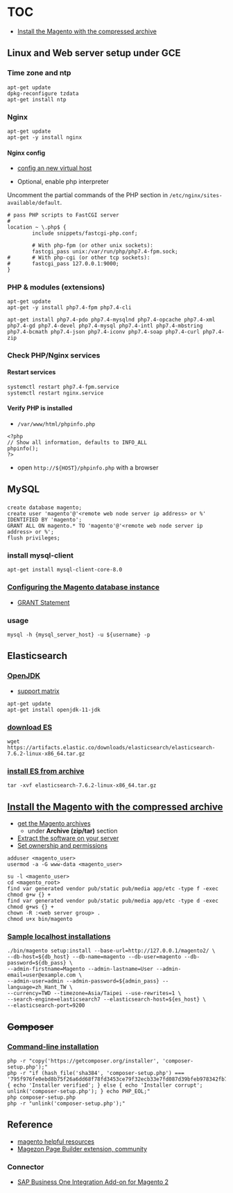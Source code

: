 # TOC
* [Install the Magento with the compressed archive](#install-the-magento-with-the-compressed-archive)

## Linux and Web server setup under GCE
### Time zone and ntp
```
apt-get update
dpkg-reconfigure tzdata
apt-get install ntp
```

### Nginx
```
apt-get update
apt-get -y install nginx
```

#### Nginx config
* [config an new virtual host](https://devdocs.magento.com/guides/v2.4/install-gde/prereq/nginx.html#configure-nginx-ubuntu)

* Optional, enable php interpreter  

Uncomment the partial commands of the PHP section in `/etc/nginx/sites-available/default`.

```
# pass PHP scripts to FastCGI server                                                                       
#                                                                                                          
location ~ \.php$ {                                                                                        
        include snippets/fastcgi-php.conf;                                                                 

        # With php-fpm (or other unix sockets):                                                            
        fastcgi_pass unix:/var/run/php/php7.4-fpm.sock;                                                    
#       # With php-cgi (or other tcp sockets):                                                             
#       fastcgi_pass 127.0.0.1:9000;                                                                       
}   
```

### PHP & modules (extensions)
```
apt-get update
apt-get -y install php7.4-fpm php7.4-cli
```

```
apt-get install php7.4-pdo php7.4-mysqlnd php7.4-opcache php7.4-xml php7.4-gd php7.4-devel php7.4-mysql php7.4-intl php7.4-mbstring php7.4-bcmath php7.4-json php7.4-iconv php7.4-soap php7.4-curl php7.4-zip
```

### Check PHP/Nginx services
#### Restart services
```
systemctl restart php7.4-fpm.service
systemctl restart nginx.service 
```

#### Verify PHP is installed
* `/var/www/html/phpinfo.php`
```
<?php
// Show all information, defaults to INFO_ALL
phpinfo();
?>
```

* open `http://${HOST}/phpinfo.php` with a browser 

## MySQL
###
```
create database magento;
create user 'magento'@'<remote web node server ip address> or %' IDENTIFIED BY 'magento';
GRANT ALL ON magento.* TO 'magento'@'<remote web node server ip address> or %';
flush privileges;
```

### install mysql-client
```
apt-get install mysql-client-core-8.0
```

### [Configuring the Magento database instance](https://devdocs.magento.com/guides/v2.4/install-gde/prereq/mysql.html#instgde-prereq-mysql-config)
* [GRANT Statement](https://dev.mysql.com/doc/refman/8.0/en/grant.html)

### usage
```
mysql -h {mysql_server_host} -u ${username} -p 
```

## Elasticsearch
### [OpenJDK](https://openjdk.java.net/)
* [support matrix](https://www.elastic.co/support/matrix#matrix_jvm)
```
apt-get update
apt-get install openjdk-11-jdk
```

### [download ES](https://www.elastic.co/downloads/past-releases/elasticsearch-7-6-2)
```
wget https://artifacts.elastic.co/downloads/elasticsearch/elasticsearch-7.6.2-linux-x86_64.tar.gz
```

### [install ES from archive](https://www.elastic.co/guide/en/elasticsearch/reference/current/targz.html)
```
tar -xvf elasticsearch-7.6.2-linux-x86_64.tar.gz
```

## [Install the Magento with the compressed archive](https://devdocs.magento.com/guides/v2.4/install-gde/prereq/zip_install.html)
* [get the Magento archives](https://magento.com/tech-resources/download)
  * under **Archive (zip/tar)** section
* [Extract the software on your server](https://devdocs.magento.com/guides/v2.4/install-gde/prereq/zip_install.html#zip-extract)
* [Set ownership and permissions](https://devdocs.magento.com/guides/v2.4/install-gde/prereq/file-system-perms.html#perms-private)
```
adduser <magento_user>
usermod -a -G www-data <magento_user>

su -l <magento_user>
cd <magento_root>
find var generated vendor pub/static pub/media app/etc -type f -exec chmod g+w {} +
find var generated vendor pub/static pub/media app/etc -type d -exec chmod g+ws {} +
chown -R :<web server group> .
chmod u+x bin/magento
```
  

### [Sample localhost installations](https://devdocs.magento.com/guides/v2.4/install-gde/install/cli/install-cli-install.html#install-cli-example)
```
./bin/magento setup:install --base-url=http://127.0.0.1/magento2/ \
--db-host=${db_host} --db-name=magento --db-user=magento --db-password=${db_pass} \
--admin-firstname=Magento --admin-lastname=User --admin-email=user@example.com \
--admin-user=admin --admin-password=${admin_pass} --language=zh_Hant_TW \
--currency=TWD --timezone=Asia/Taipei --use-rewrites=1 \
--search-engine=elasticsearch7 --elasticsearch-host=${es_host} \
--elasticsearch-port=9200
```


## ~~Composer~~
### [Command-line installation](https://getcomposer.org/download/)
```
php -r "copy('https://getcomposer.org/installer', 'composer-setup.php');"
php -r "if (hash_file('sha384', 'composer-setup.php') === '795f976fe0ebd8b75f26a6dd68f78fd3453ce79f32ecb33e7fd087d39bfeb978342fb73ac986cd4f54edd0dc902601dc') { echo 'Installer verified'; } else { echo 'Installer corrupt'; unlink('composer-setup.php'); } echo PHP_EOL;"
php composer-setup.php
php -r "unlink('composer-setup.php');"
```


## Reference
* [magento helpful resources](https://devdocs.magento.com/guides/v2.4/install-gde/install-resources-parent.html)
* [Magezon Page Builder extension, community](https://www.magezon.com/magezon-page-builder-for-magento-2.html)
### Connector
* [SAP Business One Integration Add-on for Magento 2](https://firebearstudio.com/sap-business-one-integration-add-on-for-magento-2.html)
